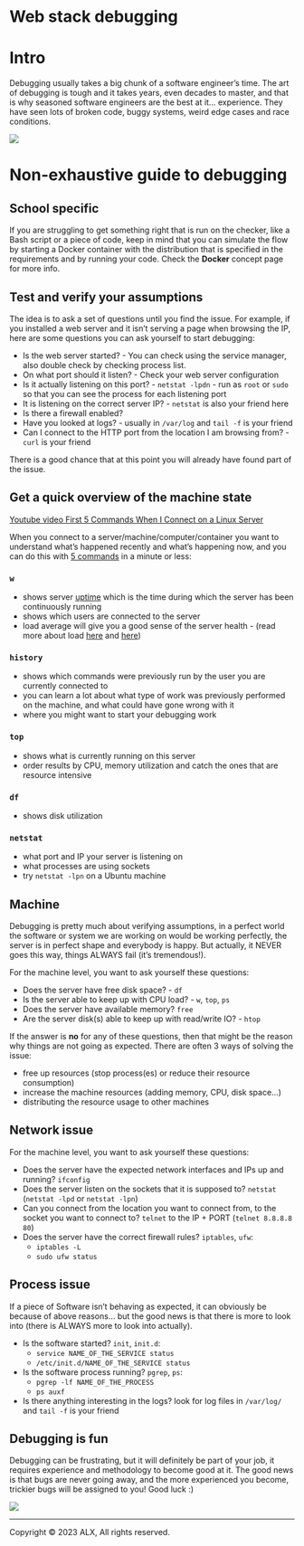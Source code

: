 Web stack debugging
===================

Intro
=====

Debugging usually takes a big chunk of a software engineer’s time. The art of debugging is tough and it takes years, even decades to master, and that is why seasoned software engineers are the best at it… experience. They have seen lots of broken code, buggy systems, weird edge cases and race conditions.

![](https://s3.amazonaws.com/alx-intranet.hbtn.io/uploads/medias/2020/9/45dffb0b1da8dc2ce47e340d7f88b05652c0f486.png?X-Amz-Algorithm=AWS4-HMAC-SHA256&X-Amz-Credential=AKIARDDGGGOUSBVO6H7D%2F20231128%2Fus-east-1%2Fs3%2Faws4_request&X-Amz-Date=20231128T162310Z&X-Amz-Expires=86400&X-Amz-SignedHeaders=host&X-Amz-Signature=a24951dff63e4f7dc9796f49e88f24e0ecda1c3fd1f7a0ecaa906a93e70d44d0)

Non-exhaustive guide to debugging
=================================

School specific
---------------

If you are struggling to get something right that is run on the checker, like a Bash script or a piece of code, keep in mind that you can simulate the flow by starting a Docker container with the distribution that is specified in the requirements and by running your code. Check the **Docker** concept page for more info.

Test and verify your assumptions
--------------------------------

The idea is to ask a set of questions until you find the issue. For example, if you installed a web server and it isn’t serving a page when browsing the IP, here are some questions you can ask yourself to start debugging:

*   Is the web server started? - You can check using the service manager, also double check by checking process list.
*   On what port should it listen? - Check your web server configuration
*   Is it actually listening on this port? - `netstat -lpdn` - run as `root` or `sudo` so that you can see the process for each listening port
*   It is listening on the correct server IP? - `netstat` is also your friend here
*   Is there a firewall enabled?
*   Have you looked at logs? - usually in `/var/log` and `tail -f` is your friend
*   Can I connect to the HTTP port from the location I am browsing from? - `curl` is your friend

There is a good chance that at this point you will already have found part of the issue.

Get a quick overview of the machine state
-----------------------------------------

[Youtube video First 5 Commands When I Connect on a Linux Server](https://www.youtube.com/watch?v=1_gqlbADaAw)

When you connect to a server/machine/computer/container you want to understand what’s happened recently and what’s happening now, and you can do this with [5 commands](https://www.linux.com/training-tutorials/first-5-commands-when-i-connect-linux-server/) in a minute or less:

### `w`

*   shows server [uptime](https://www.techtarget.com/whatis/definition/uptime-and-downtime) which is the time during which the server has been continuously running
*   shows which users are connected to the server
*   load average will give you a good sense of the server health - (read more about load [here](https://scoutapm.com/blog/understanding-load-averages) and [here](https://www.brendangregg.com/blog/2017-08-08/linux-load-averages.html))

### `history`

*   shows which commands were previously run by the user you are currently connected to
*   you can learn a lot about what type of work was previously performed on the machine, and what could have gone wrong with it
*   where you might want to start your debugging work

### `top`

*   shows what is currently running on this server
*   order results by CPU, memory utilization and catch the ones that are resource intensive

### `df`

*   shows disk utilization

### `netstat`

*   what port and IP your server is listening on
*   what processes are using sockets
*   try `netstat -lpn` on a Ubuntu machine

Machine
-------

Debugging is pretty much about verifying assumptions, in a perfect world the software or system we are working on would be working perfectly, the server is in perfect shape and everybody is happy. But actually, it NEVER goes this way, things ALWAYS fail (it’s tremendous!).

For the machine level, you want to ask yourself these questions:

*   Does the server have free disk space? - `df`
*   Is the server able to keep up with CPU load? - `w`, `top`, `ps`
*   Does the server have available memory? `free`
*   Are the server disk(s) able to keep up with read/write IO? - `htop`

If the answer is **no** for any of these questions, then that might be the reason why things are not going as expected. There are often 3 ways of solving the issue:

*   free up resources (stop process(es) or reduce their resource consumption)
*   increase the machine resources (adding memory, CPU, disk space…)
*   distributing the resource usage to other machines

Network issue
-------------

For the machine level, you want to ask yourself these questions:

*   Does the server have the expected network interfaces and IPs up and running? `ifconfig`
*   Does the server listen on the sockets that it is supposed to? `netstat` (`netstat -lpd` or `netstat -lpn`)
*   Can you connect from the location you want to connect from, to the socket you want to connect to? `telnet` to the IP + PORT (`telnet 8.8.8.8 80`)
*   Does the server have the correct firewall rules? `iptables`, `ufw`:
    *   `iptables -L`
    *   `sudo ufw status`

Process issue
-------------

If a piece of Software isn’t behaving as expected, it can obviously be because of above reasons… but the good news is that there is more to look into (there is ALWAYS more to look into actually).

*   Is the software started? `init`, `init.d`:
    *   `service NAME_OF_THE_SERVICE status`
    *   `/etc/init.d/NAME_OF_THE_SERVICE status`
*   Is the software process running? `pgrep`, `ps`:
    *   `pgrep -lf NAME_OF_THE_PROCESS`
    *   `ps auxf`
*   Is there anything interesting in the logs? look for log files in `/var/log/` and `tail -f` is your friend

Debugging is fun
----------------

Debugging can be frustrating, but it will definitely be part of your job, it requires experience and methodology to become good at it. The good news is that bugs are never going away, and the more experienced you become, trickier bugs will be assigned to you! Good luck :)

![](https://s3.amazonaws.com/alx-intranet.hbtn.io/uploads/medias/2020/9/bae58c9f066a9668001ef4b4c39778407439d2f9.gif?X-Amz-Algorithm=AWS4-HMAC-SHA256&X-Amz-Credential=AKIARDDGGGOUSBVO6H7D%2F20231128%2Fus-east-1%2Fs3%2Faws4_request&X-Amz-Date=20231128T162310Z&X-Amz-Expires=86400&X-Amz-SignedHeaders=host&X-Amz-Signature=9cda19733cc04bb9c6067eaf28b91fb62b1ae1ddf2e6f9b64499b8d6e8552c21)

-----

Copyright © 2023 ALX, All rights reserved.
